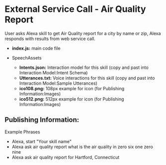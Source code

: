 # External Service Call - Air Quality Report <a id="title">

User asks Alexa skill to get Air Quality report for a city by name or zip, Alexa responds with results from web service call.

* <b>index.js:</b> main code file

* SpeechAssets
    * <b>Intents.json:</b> Interaction model for this skill (copy and past into Interaction Model:Intent Schema)
    * <b>Utterances.txt:</b> Voice interactions for this skill (copy and past into Interaction Model:Sample Utterances)
    * <b>ico108.png:</b> 108px example for icon (for Publishing Information:Images)
    * <b>ico512.png:</b> 512px example for icon (for Publishing Information:Images)


## Publishing Information:
Example Phrases
 * Alexa, start "Your skill name"
 * Alexa ask air quality report what is the air quality in zero six one zero nine
 * Alexa ask air quality report  for Hartford, Connecticut

